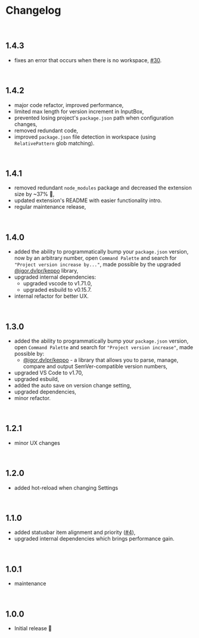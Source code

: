 # Changelog

<br>

## 1.4.3

- fixes an error that occurs when there is no workspace, [#30](https://github.com/igorskyflyer/vscode-project-version/issues/30).

<br>

## 1.4.2

- major code refactor, improved performance,
- limited max length for version increment in InputBox,
- prevented losing project's `package.json` path when configuration changes,
- removed redundant code,
- improved `package.json` file detection in workspace (using `RelativePattern` glob matching).

<br>

## 1.4.1

- removed redundant `node_modules` package and decreased the extension size by ~37% 🚀,
- updated extension's README with easier functionality intro.
- regular maintenance release,

<br>

## 1.4.0

- added the ability to programmatically bump your `package.json` version, now by an arbitrary number, open `Command Palette` and search for `"Project version increase by..."`, made possible by the upgraded [@igor.dvlpr/keppo](https://www.npmjs.com/package/@igor.dvlpr/keppo) library,
- upgraded internal dependencies:
  - upgraded vscode to v1.71.0,
  - upgraded esbuild to v0.15.7.
- internal refactor for better UX.

<br>

## 1.3.0

- added the ability to programmatically bump your `package.json` version, open `Command Palette` and search for `"Project version increase"`, made possible by:
  - [@igor.dvlpr/keppo](https://www.npmjs.com/package/@igor.dvlpr/keppo) - a library that allows you to parse, manage, compare and output SemVer-compatible version numbers,
- upgraded VS Code to v1.70,
- upgraded esbuild,
- added the auto save on version change setting,
- upgraded dependencies,
- minor refactor.

<br>

## 1.2.1

- minor UX changes

<br>

## 1.2.0

- added hot-reload when changing Settings

<br>

## 1.1.0

- added statusbar item alignment and priority ([#4](https://github.com/igorskyflyer/vscode-project-version/issues/4)),
- upgraded internal dependencies which brings performance gain.

<br>

## 1.0.1

- maintenance

<br>

## 1.0.0

- Initial release 🕺

